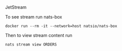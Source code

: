 JetStream

To see stream run nats-box

```
docker run --rm -it --network=host natsio/nats-box
```

Then to view stream content run

```
nats stream view ORDERS
```